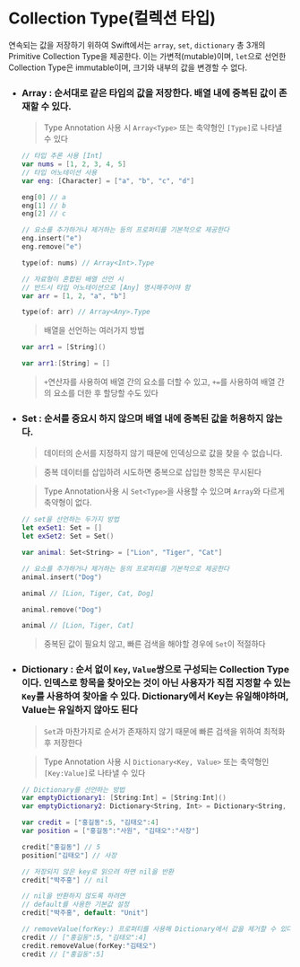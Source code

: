 # Collection Type(컬렉션 타입)

연속되는 값을 저장하기 위하여 Swift에서는 ```array```, ```set```, ```dictionary``` 총 3개의 Primitive Collection Type을 제공한다. 이는 가변적(mutable)이며, ```let```으로 선언한 Collection Type은 immutable이며, 크기와 내부의 값을 변경할 수 없다.

* ### Array : 순서대로 같은 타입의 값을 저장한다. 배열 내에 중복된 값이 존재할 수 있다.
    > Type Annotation 사용 시 ```Array<Type>``` 또는 축약형인 ```[Type]```로 나타낼 수 있다

    ```Swift
    // 타입 추론 사용 [Int]
    var nums = [1, 2, 3, 4, 5]
    // 타입 어노테이션 사용    
    var eng: [Character] = ["a", "b", "c", "d"]

    eng[0] // a
    eng[1] // b
    eng[2] // c

    // 요소를 추가하거나 제거하는 등의 프로퍼티를 기본적으로 제공한다
    eng.insert("e")
    eng.remove("e")

    type(of: nums) // Array<Int>.Type

    // 자료형이 혼합된 배열 선언 시
    // 반드시 타입 어노테이션으로 [Any] 명시해주어야 함
    var arr = [1, 2, "a", "b"]

    type(of: arr) // Array<Any>.Type
    ```
    > 배열을 선언하는 여러가지 방법
    ```Swift
    var arr1 = [String]()
    ```
    ```Swift
    var arr1:[String] = []
    ```

    > ```+```연산자를 사용하여 배열 간의 요소를 더할 수 있고, ```+=```를 사용하여 배열 간의 요소를 더한 후 할당할 수도 있다

* ### Set : 순서를 중요시 하지 않으며 배열 내에 중복된 값을 허용하지 않는다.
    > 데이터의 순서를 지정하지 않기 때문에 인덱싱으로 값을 찾을 수 없습니다.

    > 중복 데이터를 삽입하려 시도하면 중복으로 삽입한 항목은 무시된다

    > Type Annotation사용 시 ```Set<Type>```을 사용할 수 있으며 ```Array```와 다르게 축약형이 없다.
    ```Swift
    // set을 선언하는 두가지 방법
    let exSet1: Set = []
    let exSet2: Set = Set()

    var animal: Set<String> = ["Lion", "Tiger", "Cat"]

    // 요소를 추가하거나 제거하는 등의 프로퍼티를 기본적으로 제공한다
    animal.insert("Dog")

    animal // [Lion, Tiger, Cat, Dog]

    animal.remove("Dog")
    
    animal // [Lion, Tiger, Cat]
    ```
    > 중복된 값이 필요치 않고, 빠른 검색을 해야할 경우에 ```Set```이 적절하다

* ### Dictionary : 순서 없이 ```Key```, ```Value```쌍으로 구성되는 Collection Type이다. 인덱스로 항목을 찾아오는 것이 아닌 사용자가 직접 지정할 수 있는 ```Key```를 사용하여 찾아올 수 있다. Dictionary에서 Key는 유일해야하며, Value는 유일하지 않아도 된다
    > ```Set```과 마찬가지로 순서가 존재하지 않기 때문에 빠른 검색을 위하여 최적화 후 저장한다

    > Type Annotation 사용 시 ```Dictionary<Key, Value>``` 또는 축약형인 ```[Key:Value]```로 나타낼 수 있다 

    ```Swift
    // Dictionary를 선언하는 방법
    var emptyDictionary1: [String:Int] = [String:Int]()
    var emptyDictionary2: Dictionary<String, Int> = Dictionary<String, Int>()

    var credit = ["홍길동":5, "김태오":4]
    var position = ["홍길동":"사원", "김태오":"사장"]

    credit["홍길동"] // 5
    position["김태오"] // 사장

    // 저장되지 않은 key로 읽으려 하면 nil을 반환
    credit["박주홍"] // nil

    // nil을 반환하지 않도록 하려면
    // default를 사용한 기본값 설정
    credit["박주홍", default: "Unit"]

    // removeValue(forKey:) 프로퍼티를 사용해 Dictionary에서 값을 제거할 수 있다
    credit // ["홍길동":5, "김태오":4]
    credit.removeValue(forKey:"김태오")
    credit // ["홍길동":5]
    ```